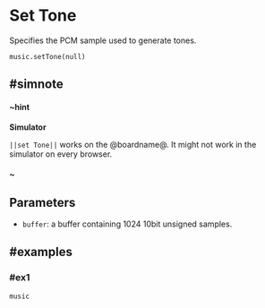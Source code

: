 # Set Tone

Specifies the PCM sample used to generate tones.

```sig
music.setTone(null)
```

## #simnote
#### ~hint
**Simulator**

``||set Tone||`` works on the @boardname@. It might not work in the simulator on every browser.
#### ~

## Parameters

* ``buffer``: a buffer containing 1024 10bit unsigned samples.

## #examples

### #ex1

```package
music
```